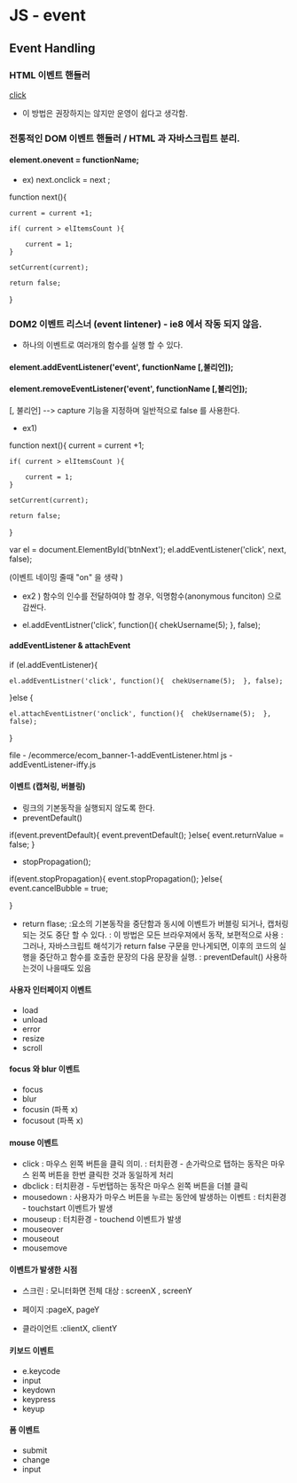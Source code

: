        
# JS - event

## Event Handling 

### HTML 이벤트 핸들러 
<a href="" onclick="hide()">click</a>

- 이 방법은 권장하지는 않지만 운영이 쉽다고 생각함. 



### 전통적인 DOM 이벤트 핸들러  / HTML 과 자바스크립트 분리. 

#### element.onevent = functionName;

- ex) 
next.onclick = next ;

function next(){
	
	current = current +1;

	if( current > elItemsCount ){

		current = 1;
	}

	setCurrent(current);

	return false;

}


### DOM2 이벤트 리스너 (event lintener) - ie8 에서 작동 되지 않음. 
- 하나의 이벤트로 여러개의 함수를 실행 할 수 있다. 

#### element.addEventListener('event', functionName [,불리언]); 
#### element.removeEventListener('event', functionName [,불리언]);

[, 불리언] --> capture 기능을 지정하며 일반적으로 false 를 사용한다. 

- ex1) 

function next(){
	current = current +1;

	if( current > elItemsCount ){

		current = 1;
	}

	setCurrent(current);

	return false;
}

var el = document.ElementById('btnNext');
el.addEventListener('click', next, false);

(이벤트 네이밍 줄때 "on" 을 생략 )

- ex2 ) 함수의 인수를 전달하여야 할 경우, 익명함수(anonymous funciton) 으로 감싼다. 

- el.addEventListner('click', function(){  chekUsername(5);  }, false);

#### addEventListener & attachEvent

if (el.addEventListener){
		
 	el.addEventListner('click', function(){  chekUsername(5);  }, false);

}else {
	
	el.attachEventListner('onclick', function(){  chekUsername(5);  }, false);
}

file - /ecommerce/ecom_banner-1-addEventListener.html
js - addEventListener-iffy.js


#### 이벤트 (캡쳐링, 버블링)
- 링크의 기본동작을 실행되지 않도록 한다. 
- preventDefault()

if(event.preventDefault){
	event.preventDefault();
}else{
	event.returnValue = false;
}

- stopPropagation();

if(event.stopPropagation){
	event.stopPropagation();
}else{
	event.cancelBubble = true;

}


- return flase;
:요소의 기본동작을 중단함과 동시에 이벤트가 버블링 되거나, 캡처링되는 것도 중단 할 수 있다. 
: 이 방법은 모든 브라우져에서 동작, 보편적으로 사용
: 그러나, 자바스크립트 해석기가 return false  구문을 만나게되면, 이후의 코드의 실행을 중단하고 함수를 호출한 문장의 다음 문장을 실행. 
: preventDefault() 사용하는것이 나을때도 있음 




#### 사용자 인터페이지 이벤트 
- load
- unload 
- error
- resize
- scroll

#### focus 와 blur 이벤트 

- focus
- blur
- focusin (파폭 x)
- focusout (파폭 x)

#### mouse 이벤트 

- click
	: 마우스 왼쪽 버튼을 클릭 의미. 
	: 터치환경  - 손가락으로 탭하는 동작은 마우스 왼쪽 버튼을 한번 클릭한 것과 동일하게 처리 
- dbclick
	: 터치환경  - 두번탭하는 동작은 마우스 왼쪽 버튼을 더블 클릭 
- mousedown
    : 사용자가 마우스 버튼을 누르는 동안에 발생하는 이벤트 
	: 터치환경 - touchstart 이벤트가 발생
- mouseup
 	: 터치환경 - touchend 이벤트가 발생
- mouseover
- mouseout
- mousemove 


#### 이벤트가 발생한 시점

- 스크린 : 모니터화면 전체 대상 
	: screenX , screenY

- 페이지 
	:pageX, pageY


- 클라이언트 
	:clientX, clientY 


#### 키보드 이벤트 
- e.keycode
- input
- keydown
- keypress
- keyup

#### 폼 이벤트 
- submit
- change
- input 







